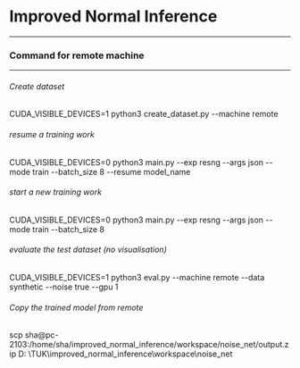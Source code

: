 # Improved Normal Inference

---


### Command for remote machine
---

###### Create dataset

CUDA_VISIBLE_DEVICES=1 python3 create_dataset.py --machine remote

###### resume a training work

CUDA_VISIBLE_DEVICES=0 python3 main.py --exp resng --args json --mode train --batch_size 8 --resume model_name

###### start a new training work

CUDA_VISIBLE_DEVICES=0 python3 main.py --exp resng --args json --mode train --batch_size 8

###### evaluate the test dataset (no visualisation)

CUDA_VISIBLE_DEVICES=1 python3 eval.py --machine remote --data synthetic --noise true --gpu 1

###### Copy the trained model from remote

scp sha@pc-2103:/home/sha/improved_normal_inference/workspace/noise_net/output.zip D:
\TUK\improved_normal_inference\workspace\noise_net


